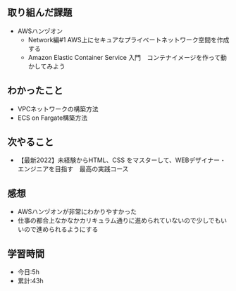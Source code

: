 ## 取り組んだ課題
- AWSハンヅオン
  - Network編#1 AWS上にセキュアなプライベートネットワーク空間を作成する 
  - Amazon Elastic Container Service 入門　コンテナイメージを作って動かしてみよう
## わかったこと
- VPCネットワークの構築方法
- ECS on Fargate構築方法
## 次やること
- 【最新2022】未経験からHTML、CSS をマスターして、WEBデザイナー・エンジニアを目指す　最高の実践コース

## 感想
- AWSハンヅオンが非常にわかりやすかった
- 仕事の都合上なかなかカリキュラム通りに進められていないので少しでもいいので進められるようにする
## 学習時間
- 今日:5h
- 累計:43h